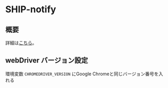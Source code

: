 # SHIP-notify
## 概要
詳細は[こちら](https://newt-house.web.app/ship-notify/)。

## webDriver バージョン設定
環境変数 <code>CHROMEDRIVER_VERSION</code> にGoogle Chromeと同じバージョン番号を入れる